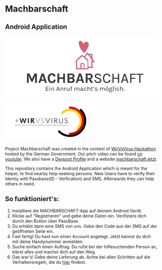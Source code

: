 # Machbarschaft
## Android Application

![Machbarschaft Logo](logo.jpeg)

![WirVsVirus Hackathon Logo](Logo_01_300px.jpg)

Project Machbarschaft was created in the context of [WirVsVirus Hackathon](https://wirvsvirushackathon.org/) hosted by the German Government. Our pitch video can be found [on youtube](https://www.youtube.com/watch?v=8YJ0I0dMmWg). We also have a [Devpost Profile](https://devpost.com/software/einanrufhilft) and a website [machbarschaft.jetzt](https://machbarschaft.jetzt/).

This repository contains the Android Application which is meant for the helper, to find nearby help seeking persons. New Users have to verify their Identiy with Passbase(ID - Verfication) and SMS. Afterwards they can help others in need. 

## So funktioniert's:

1. Installiere die MACHBARSCHAFT-App auf deinem Android Gerät.
2. Klicke auf "Registrieren" und gebe deine Daten ein. Verifiziere dich durch den Button über PassBase.
3. Du erhälst dann eine SMS von uns. Gebe den Code aus der SMS auf der geöffneten Seite ein.
4. Fast fertig! Du hast nun einen Account angelegt. Jetzt kannst du dich mit deine Handynummer anmelden.
5. Suche einfach einen Auftrag. Du rufst bei der hilfesuchenden Person an, klärst alles und machst dich auf den Weg.
6. Das war's! Gebe deine Lieferung ab. Achte bei allen Schritten auf die Verhaltensregeln, die du [hier](https://github.com/machbarschaft/machbarschaft) findest.
